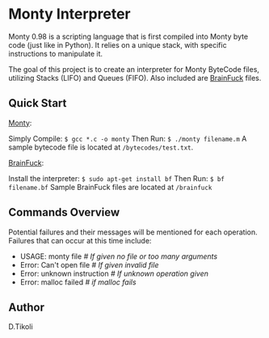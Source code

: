 # Monty Interpreter

Monty 0.98 is a scripting language that is first compiled into Monty byte code (just like in Python). It relies on a unique stack, with specific instructions to manipulate it. 

The goal of this project is to create an interpreter for Monty ByteCode files, utilizing Stacks (LIFO) and Queues (FIFO). Also included are [BrainFuck](https://en.wikipedia.org/wiki/Brainfuck) files.


## Quick Start

<u>Monty</u>:

Simply Compile: `$ gcc *.c -o monty`
Then Run: `$ ./monty filename.m`
A sample bytecode file is located at `/bytecodes/test.txt`.

<u>BrainFuck</u>:

Install the interpreter: `$ sudo apt-get install bf`
Then Run: `$ bf filename.bf`
Sample BrainFuck files are located at `/brainfuck`


## Commands Overview

Potential failures and their messages will be mentioned for each operation. Failures that can occur at this time include:

- USAGE: monty file      *# If given no file or too many arguments*
- Error: Can't open file <file name>      *# If given invalid file*
- Error: unknown instruction <opcode>      *# If unknown operation given*
- Error: malloc failed      *# if malloc fails*


## Author

D.Tikoli



